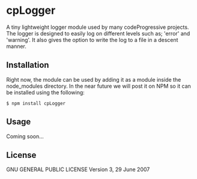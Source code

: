 cpLogger
========

A tiny lightweight logger module used by many codeProgressive projects. The logger is designed to easily log on different levels such as; 'error' and 'warning'. It also gives the option to write the log to a file in a descent manner.

Installation
------------

Right now, the module can be used by adding it as a module inside the node_modules directory.
In the near future we will post it on NPM so it can be installed using the following:

    $ npm install cpLogger

Usage
------------

Coming soon...

License 
-------

GNU GENERAL PUBLIC LICENSE Version 3, 29 June 2007